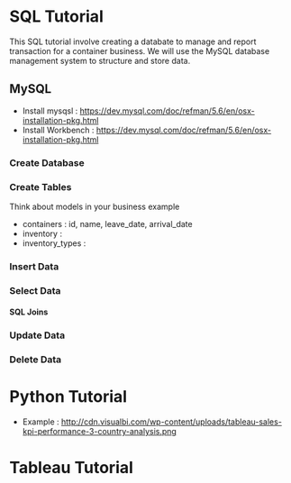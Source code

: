 # SQL Tutorial

This SQL tutorial involve creating a databate to manage and report transaction for a container business. We will use the MySQL database management system to structure and store data.

## MySQL 

- Install mysqsl : https://dev.mysql.com/doc/refman/5.6/en/osx-installation-pkg.html
- Install Workbench : https://dev.mysql.com/doc/refman/5.6/en/osx-installation-pkg.html

### Create Database 


### Create Tables 

Think about models in your business example 

- containers : id, name, leave_date, arrival_date
- inventory : 
- inventory_types : 

### Insert Data

### Select Data

#### SQL Joins

### Update Data

### Delete Data

# Python Tutorial

- Example : http://cdn.visualbi.com/wp-content/uploads/tableau-sales-kpi-performance-3-country-analysis.png

# Tableau Tutorial 
